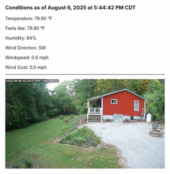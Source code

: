 ### Conditions as of August 6, 2025 at 5:44:42 PM CDT 

Temperature: 79.90 &deg;F

Feels like: 79.90 &deg;F

Humidity: 84%

Wind Direction: SW

Windspeed: 0.0 mph

Wind Gust: 0.0 mph

---

<img src="./images/latest.jpeg"/>

